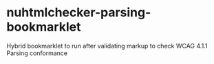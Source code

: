 # nuhtmlchecker-parsing-bookmarklet
Hybrid bookmarklet to run after validating markup to check WCAG 4.1.1 Parsing conformance
